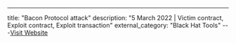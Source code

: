 ---
title: "Bacon Protocol attack"
description: "5 March 2022 | Victim contract, Exploit contract, Exploit transaction"
external_category: "Black Hat Tools"
---[Visit Website](https://coincodecap.com/bacon-protocol-hacked-reportedly-1m-lost)

